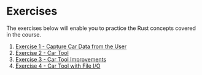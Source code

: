 # Exercises

The exercises below will enable you to practice the Rust concepts covered in the course.

1. [Exercise 1 - Capture Car Data from the User](exercise_01/instructions.md)
1. [Exercise 2 - Car Tool](exercise_02/instructions.md)
1. [Exercise 3 - Car Tool Improvements](exercise_03/instructions.md)
1. [Exercise 4 - Car Tool with File I/O](exercise_04/instructions.md)